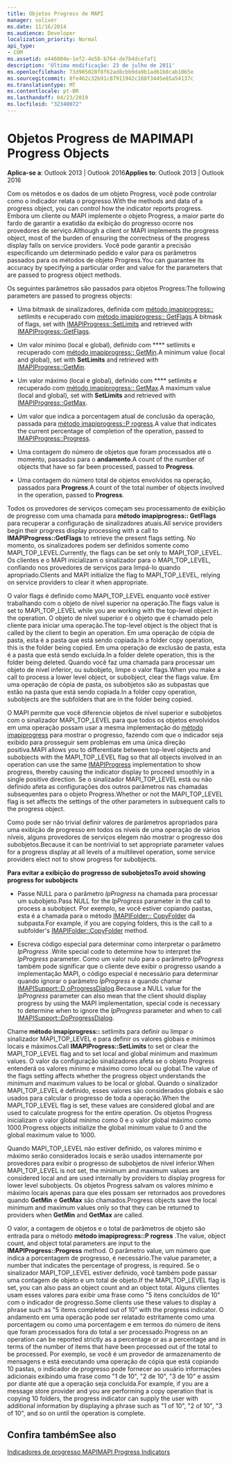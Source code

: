 ```yaml
---
title: Objetos Progress de MAPI
manager: soliver
ms.date: 11/16/2014
ms.audience: Developer
localization_priority: Normal
api_type:
- COM
ms.assetid: e446004e-1ef2-4e58-b764-de7b4dcefaf1
description: 'Última modificação: 23 de julho de 2011'
ms.openlocfilehash: 73d905028f8f62ad8cbb9da9b1ad61b8cab1065e
ms.sourcegitcommit: 8fe462c32b91c87911942c188f3445e85a54137c
ms.translationtype: MT
ms.contentlocale: pt-BR
ms.lasthandoff: 04/23/2019
ms.locfileid: "32340072"
---
```

# <a name="mapi-progress-objects"></a><span data-ttu-id="55576-103">Objetos Progress de MAPI</span><span class="sxs-lookup"><span data-stu-id="55576-103">MAPI Progress Objects</span></span>

  
  
<span data-ttu-id="55576-104">**Aplica-se a**: Outlook 2013 | Outlook 2016</span><span class="sxs-lookup"><span data-stu-id="55576-104">**Applies to**: Outlook 2013 | Outlook 2016</span></span> 
  
<span data-ttu-id="55576-105">Com os métodos e os dados de um objeto Progress, você pode controlar como o indicador relata o progresso.</span><span class="sxs-lookup"><span data-stu-id="55576-105">With the methods and data of a progress object, you can control how the indicator reports progress.</span></span> <span data-ttu-id="55576-106">Embora um cliente ou MAPI implemente o objeto Progress, a maior parte do fardo de garantir a exatidão da exibição do progresso ocorre nos provedores de serviço.</span><span class="sxs-lookup"><span data-stu-id="55576-106">Although a client or MAPI implements the progress object, most of the burden of ensuring the correctness of the progress display falls on service providers.</span></span> <span data-ttu-id="55576-107">Você pode garantir a precisão especificando um determinado pedido e valor para os parâmetros passados para os métodos de objeto Progress.</span><span class="sxs-lookup"><span data-stu-id="55576-107">You can guarantee its accuracy by specifying a particular order and value for the parameters that are passed to progress object methods.</span></span>
  
<span data-ttu-id="55576-108">Os seguintes parâmetros são passados para objetos Progress:</span><span class="sxs-lookup"><span data-stu-id="55576-108">The following parameters are passed to progress objects:</span></span>
  
- <span data-ttu-id="55576-109">Uma bitmask de sinalizadores, definida com [método imapiprogress::](imapiprogress-setlimits.md) setlimits e recuperado com [método imapiprogress:: GetFlags](imapiprogress-getflags.md).</span><span class="sxs-lookup"><span data-stu-id="55576-109">A bitmask of flags, set with [IMAPIProgress::SetLimits](imapiprogress-setlimits.md) and retrieved with [IMAPIProgress::GetFlags](imapiprogress-getflags.md).</span></span>
    
- <span data-ttu-id="55576-110">Um valor mínimo (local e global), definido com \*\*\*\* setlimits e recuperado com [método imapiprogress:: GetMin](imapiprogress-getmin.md).</span><span class="sxs-lookup"><span data-stu-id="55576-110">A minimum value (local and global), set with **SetLimits** and retrieved with [IMAPIProgress::GetMin](imapiprogress-getmin.md).</span></span>
    
- <span data-ttu-id="55576-111">Um valor máximo (local e global), definido com \*\*\*\* setlimits e recuperado com [método imapiprogress:: GetMax](imapiprogress-getmax.md).</span><span class="sxs-lookup"><span data-stu-id="55576-111">A maximum value (local and global), set with **SetLimits** and retrieved with [IMAPIProgress::GetMax](imapiprogress-getmax.md).</span></span>
    
- <span data-ttu-id="55576-112">Um valor que indica a porcentagem atual de conclusão da operação, passada para [método imapiprogress::P rogress](imapiprogress-progress.md).</span><span class="sxs-lookup"><span data-stu-id="55576-112">A value that indicates the current percentage of completion of the operation, passed to [IMAPIProgress::Progress](imapiprogress-progress.md).</span></span>
    
- <span data-ttu-id="55576-113">Uma contagem do número de objetos que foram processados até o momento, passados para o **andamento**.</span><span class="sxs-lookup"><span data-stu-id="55576-113">A count of the number of objects that have so far been processed, passed to **Progress**.</span></span>
    
- <span data-ttu-id="55576-114">Uma contagem do número total de objetos envolvidos na operação, passados para **Progress**.</span><span class="sxs-lookup"><span data-stu-id="55576-114">A count of the total number of objects involved in the operation, passed to **Progress**.</span></span>
    
<span data-ttu-id="55576-115">Todos os provedores de serviços começam seu processamento de exibição de progresso com uma chamada para **método imapiprogress:: GetFlags** para recuperar a configuração de sinalizadores atuais.</span><span class="sxs-lookup"><span data-stu-id="55576-115">All service providers begin their progress display processing with a call to **IMAPIProgress::GetFlags** to retrieve the present flags setting.</span></span> <span data-ttu-id="55576-116">No momento, os sinalizadores podem ser definidos somente como MAPI_TOP_LEVEL.</span><span class="sxs-lookup"><span data-stu-id="55576-116">Currently, the flags can be set only to MAPI_TOP_LEVEL.</span></span> <span data-ttu-id="55576-117">Os clientes e o MAPI inicializam o sinalizador para o MAPI_TOP_LEVEL, confiando nos provedores de serviços para limpá-lo quando apropriado.</span><span class="sxs-lookup"><span data-stu-id="55576-117">Clients and MAPI initialize the flag to MAPI_TOP_LEVEL, relying on service providers to clear it when appropriate.</span></span> 
  
<span data-ttu-id="55576-118">O valor flags é definido como MAPI_TOP_LEVEL enquanto você estiver trabalhando com o objeto de nível superior na operação.</span><span class="sxs-lookup"><span data-stu-id="55576-118">The flags value is set to MAPI_TOP_LEVEL while you are working with the top-level object in the operation.</span></span> <span data-ttu-id="55576-119">O objeto de nível superior é o objeto que é chamado pelo cliente para iniciar uma operação.</span><span class="sxs-lookup"><span data-stu-id="55576-119">The top-level object is the object that is called by the client to begin an operation.</span></span> <span data-ttu-id="55576-120">Em uma operação de cópia de pasta, esta é a pasta que está sendo copiada.</span><span class="sxs-lookup"><span data-stu-id="55576-120">In a folder copy operation, this is the folder being copied.</span></span> <span data-ttu-id="55576-121">Em uma operação de exclusão de pasta, esta é a pasta que está sendo excluída.</span><span class="sxs-lookup"><span data-stu-id="55576-121">In a folder delete operation, this is the folder being deleted.</span></span> <span data-ttu-id="55576-122">Quando você faz uma chamada para processar um objeto de nível inferior, ou subobjeto, limpe o valor flags.</span><span class="sxs-lookup"><span data-stu-id="55576-122">When you make a call to process a lower level object, or subobject, clear the flags value.</span></span> <span data-ttu-id="55576-123">Em uma operação de cópia de pasta, os subobjetos são as subpastas que estão na pasta que está sendo copiada.</span><span class="sxs-lookup"><span data-stu-id="55576-123">In a folder copy operation, subobjects are the subfolders that are in the folder being copied.</span></span> 
  
<span data-ttu-id="55576-124">O MAPI permite que você diferencie objetos de nível superior e subobjetos com o sinalizador MAPI_TOP_LEVEL para que todos os objetos envolvidos em uma operação possam usar a mesma implementação do [método imapiprogress](imapiprogressiunknown.md) para mostrar o progresso, fazendo com que o indicador seja exibido para prosseguir sem problemas em uma única direção positiva.</span><span class="sxs-lookup"><span data-stu-id="55576-124">MAPI allows you to differentiate between top-level objects and subobjects with the MAPI_TOP_LEVEL flag so that all objects involved in an operation can use the same [IMAPIProgress](imapiprogressiunknown.md) implementation to show progress, thereby causing the indicator display to proceed smoothly in a single positive direction.</span></span> <span data-ttu-id="55576-125">Se o sinalizador MAPI_TOP_LEVEL está ou não definido afeta as configurações dos outros parâmetros nas chamadas subsequentes para o objeto Progress.</span><span class="sxs-lookup"><span data-stu-id="55576-125">Whether or not the MAPI_TOP_LEVEL flag is set affects the settings of the other parameters in subsequent calls to the progress object.</span></span> 
  
<span data-ttu-id="55576-126">Como pode ser não trivial definir valores de parâmetros apropriados para uma exibição de progresso em todos os níveis de uma operação de vários níveis, alguns provedores de serviços elegem não mostrar o progresso dos subobjetos.</span><span class="sxs-lookup"><span data-stu-id="55576-126">Because it can be nontrivial to set appropriate parameter values for a progress display at all levels of a multilevel operation, some service providers elect not to show progress for subobjects.</span></span> 
  
 <span data-ttu-id="55576-127">**Para evitar a exibição do progresso de subobjetos**</span><span class="sxs-lookup"><span data-stu-id="55576-127">**To avoid showing progress for subobjects**</span></span>
  
- <span data-ttu-id="55576-128">Passe NULL para o parâmetro _lpProgress_ na chamada para processar um subobjeto.</span><span class="sxs-lookup"><span data-stu-id="55576-128">Pass NULL for the  _lpProgress_ parameter in the call to process a subobject.</span></span> <span data-ttu-id="55576-129">Por exemplo, se você estiver copiando pastas, esta é a chamada para o método [IMAPIFolder:: CopyFolder](imapifolder-copyfolder.md) da subpasta.</span><span class="sxs-lookup"><span data-stu-id="55576-129">For example, if you are copying folders, this is the call to a subfolder's [IMAPIFolder::CopyFolder](imapifolder-copyfolder.md) method.</span></span> 
    
- <span data-ttu-id="55576-130">Escreva código especial para determinar como interpretar o parâmetro _lpProgress_ .</span><span class="sxs-lookup"><span data-stu-id="55576-130">Write special code to determine how to interpret the  _lpProgress_ parameter.</span></span> <span data-ttu-id="55576-131">Como um valor nulo para o parâmetro _lpProgress_ também pode significar que o cliente deve exibir o progresso usando a implementação MAPI, o código especial é necessário para determinar quando ignorar o parâmetro _lpProgress_ e quando chamar [ IMAPISupport::D oProgressDialog](imapisupport-doprogressdialog.md).</span><span class="sxs-lookup"><span data-stu-id="55576-131">Because a NULL value for the  _lpProgress_ parameter can also mean that the client should display progress by using the MAPI implementation, special code is necessary to determine when to ignore the  _lpProgress_ parameter and when to call [IMAPISupport::DoProgressDialog](imapisupport-doprogressdialog.md).</span></span>
    
<span data-ttu-id="55576-132">Chame **método imapiprogress::** setlimits para definir ou limpar o sinalizador MAPI_TOP_LEVEL e para definir os valores globais e mínimos locais e máximos.</span><span class="sxs-lookup"><span data-stu-id="55576-132">Call **IMAPIProgress::SetLimits** to set or clear the MAPI_TOP_LEVEL flag and to set local and global minimum and maximum values.</span></span> <span data-ttu-id="55576-133">O valor da configuração sinalizadores afeta se o objeto Progress entenderá os valores mínimo e máximo como local ou global.</span><span class="sxs-lookup"><span data-stu-id="55576-133">The value of the flags setting affects whether the progress object understands the minimum and maximum values to be local or global.</span></span> <span data-ttu-id="55576-134">Quando o sinalizador MAPI_TOP_LEVEL é definido, esses valores são considerados globais e são usados para calcular o progresso de toda a operação.</span><span class="sxs-lookup"><span data-stu-id="55576-134">When the MAPI_TOP_LEVEL flag is set, these values are considered global and are used to calculate progress for the entire operation.</span></span> <span data-ttu-id="55576-135">Os objetos Progress inicializam o valor global mínimo como 0 e o valor global máximo como 1000.</span><span class="sxs-lookup"><span data-stu-id="55576-135">Progress objects initialize the global minimum value to 0 and the global maximum value to 1000.</span></span> 
  
<span data-ttu-id="55576-136">Quando MAPI_TOP_LEVEL não estiver definido, os valores mínimo e máximo serão considerados locais e serão usados internamente por provedores para exibir o progresso de subobjetos de nível inferior.</span><span class="sxs-lookup"><span data-stu-id="55576-136">When MAPI_TOP_LEVEL is not set, the minimum and maximum values are considered local and are used internally by providers to display progress for lower level subobjects.</span></span> <span data-ttu-id="55576-137">Os objetos Progress salvam os valores mínimo e máximo locais apenas para que eles possam ser retornados aos provedores quando **GetMin** e **GetMax** são chamados.</span><span class="sxs-lookup"><span data-stu-id="55576-137">Progress objects save the local minimum and maximum values only so that they can be returned to providers when **GetMin** and **GetMax** are called.</span></span> 
  
<span data-ttu-id="55576-138">O valor, a contagem de objetos e o total de parâmetros de objeto são entrada para o método **método imapiprogress::P rogress** .</span><span class="sxs-lookup"><span data-stu-id="55576-138">The value, object count, and object total parameters are input to the **IMAPIProgress::Progress** method.</span></span> <span data-ttu-id="55576-139">O parâmetro value, um número que indica a porcentagem de progresso, é necessário.</span><span class="sxs-lookup"><span data-stu-id="55576-139">The value parameter, a number that indicates the percentage of progress, is required.</span></span> <span data-ttu-id="55576-140">Se o sinalizador MAPI_TOP_LEVEL estiver definido, você também pode passar uma contagem de objeto e um total de objeto.</span><span class="sxs-lookup"><span data-stu-id="55576-140">If the MAPI_TOP_LEVEL flag is set, you can also pass an object count and an object total.</span></span> <span data-ttu-id="55576-141">Alguns clientes usam esses valores para exibir uma frase como "5 itens concluídos de 10" com o indicador de progresso.</span><span class="sxs-lookup"><span data-stu-id="55576-141">Some clients use these values to display a phrase such as "5 items completed out of 10" with the progress indicator.</span></span> <span data-ttu-id="55576-142">O andamento em uma operação pode ser relatado estritamente como uma porcentagem ou como uma porcentagem e em termos do número de itens que foram processados fora do total a ser processado.</span><span class="sxs-lookup"><span data-stu-id="55576-142">Progress on an operation can be reported strictly as a percentage or as a percentage and in terms of the number of items that have been processed out of the total to be processed.</span></span> <span data-ttu-id="55576-143">Por exemplo, se você é um provedor de armazenamento de mensagens e está executando uma operação de cópia que está copiando 10 pastas, o indicador de progresso pode fornecer ao usuário informações adicionais exibindo uma frase como "1 de 10", "2 de 10", "3 de 10" e assim por diante até que a operação seja concluída.</span><span class="sxs-lookup"><span data-stu-id="55576-143">For example, if you are a message store provider and you are performing a copy operation that is copying 10 folders, the progress indicator can supply the user with additional information by displaying a phrase such as "1 of 10", "2 of 10", "3 of 10", and so on until the operation is complete.</span></span> 
  
## <a name="see-also"></a><span data-ttu-id="55576-144">Confira também</span><span class="sxs-lookup"><span data-stu-id="55576-144">See also</span></span>



[<span data-ttu-id="55576-145">Indicadores de progresso MAPI</span><span class="sxs-lookup"><span data-stu-id="55576-145">MAPI Progress Indicators</span></span>](mapi-progress-indicators.md)

